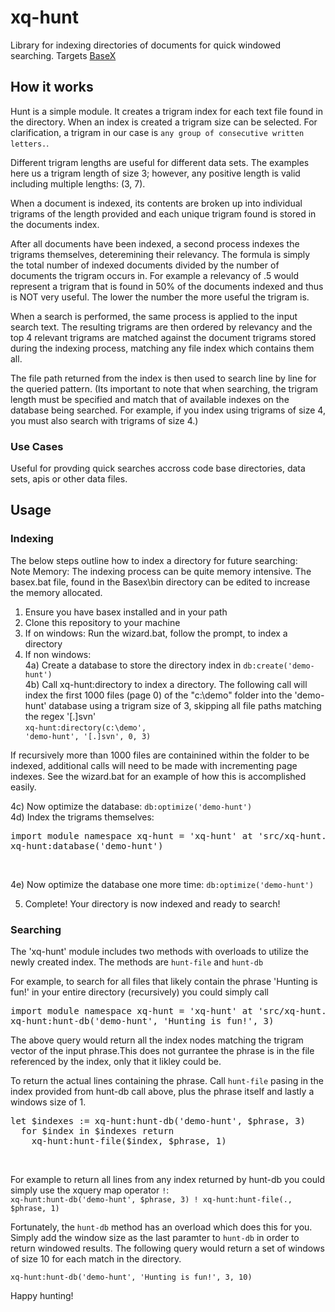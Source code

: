 # xq-hunt
Library for indexing directories of documents for quick windowed searching. Targets <a href="http://basex.org/">BaseX</a>

<h2>How it works</h2>
Hunt is a simple module. It creates a trigram index for each text file found in the directory. When an index is created a trigram size can be selected. For clarification, a trigram in our case is <code>any group of consecutive written letters.</code>. 

Different trigram lengths are useful for different data sets. The examples here us a trigram length of size 3; however, any positive length is valid including multiple lengths: (3, 7).

When a document is indexed, its contents are broken up into individual trigrams of the length provided and each unique trigram found is stored in the documents index.

After all documents have been indexed, a second process indexes the trigrams themselves, deteremining their relevancy. The formula is simply the total number of indexed documents divided by the number of documents the trigram occurs in. For example a relevancy of .5 would represent a trigram that is found in 50% of the documents indexed and thus is NOT very useful. The lower the number the more useful the trigram is. 

When a search is performed, the same process is applied to the input search text. The resulting trigrams are then ordered by relevancy and the top 4 relevant trigrams are matched against the document trigrams stored during the indexing process, matching any file index which contains them all. 

The file path returned from the index is then used to search line by line for the queried pattern. (Its important to note that when searching, the trigram length must be specified and match that of available indexes on the database being searched. For example, if you index using trigrams of size 4, you must also search with trigrams of size 4.)

<h3>Use Cases</h3>
Useful for provding quick searches accross code base directories, data sets, apis or other data files.

<h2>Usage</h2>
<h3>Indexing</h3>

The below steps outline how to index a directory for future searching: <br />
Note Memory: The indexing process can be quite memory intensive. The basex.bat file, found in the Basex\bin directory can be edited to increase the memory allocated. <br />

1) Ensure you have basex installed and in your path <br />
2) Clone this repository to your machine <br />
3) If on windows: Run the wizard.bat, follow the prompt, to index a directory <br />
4) If non windows: <br />
4a) Create a database to store the directory index in 
  <code>db:create('demo-hunt')</code> <br />
4b) Call xq-hunt:directory to index a directory. The following call will index the first 1000 files (page 0) of the "c:\demo"  folder into the 'demo-hunt' database using a trigram size of 3, skipping all file paths matching the regex '[.]svn' <br />
  <code>xq-hunt:directory(c:\demo', 'demo-hunt', '[.]svn', 0, 3)</code>  <br /> 

If recursively more than 1000 files are containined within the folder to be indexed, additional calls will need to be made with incrementing page indexes. See the wizard.bat for an example of how this is accomplished easily.  <br />

4c) Now optimize the database: <code>db:optimize('demo-hunt')</code>  <br />
4d) Index the trigrams themselves:  <br />
<pre>
import module namespace xq-hunt = 'xq-hunt' at 'src/xq-hunt.xqm';
xq-hunt:database('demo-hunt')</pre> <br />
4e) Now optimize the database one more time: <code>db:optimize('demo-hunt')</code>  <br />

5) Complete! Your directory is now indexed and ready to search!

<h3>Searching</h3>

The 'xq-hunt' module includes two methods with overloads to utilize the newly created index. The methods are <code>hunt-file</code> and <code>hunt-db</code>

For example, to search for all files that likely contain the phrase 'Hunting is fun!' in your entire directory (recursively) you could simply call

<pre>import module namespace xq-hunt = 'xq-hunt' at 'src/xq-hunt.xqm'; 
xq-hunt:hunt-db('demo-hunt', 'Hunting is fun!', 3)
</pre>

The above query would return all the index nodes matching the trigram vector of the input phrase.This does not gurrantee the phrase is in the file referenced by the index, only that it likley could be. <br />

To return the actual lines containing the phrase. Call <code>hunt-file</code> pasing in the index provided from hunt-db call above, plus the phrase itself and lastly a windows size of 1. <br />
<pre>let $indexes := xq-hunt:hunt-db('demo-hunt', $phrase, 3)
  for $index in $indexes return
    xq-hunt:hunt-file($index, $phrase, 1)</pre> <br />
    
For example to return all lines from any index returned by hunt-db you could simply use the xquery map operator <code>!</code>: <br />
<code>xq-hunt:hunt-db('demo-hunt', $phrase, 3) ! xq-hunt:hunt-file(., $phrase, 1)</code> <br />

Fortunately, the <code>hunt-db</code> method has an overload which does this for you. Simply add the window size as the last paramter to <code>hunt-db</code> in order to return windowed results. The following query would return a set of windows of size 10 for each match in the directory. <br />

<code>xq-hunt:hunt-db('demo-hunt', 'Hunting is fun!', 3, 10)</code> <br />

Happy hunting!




     
     
      


